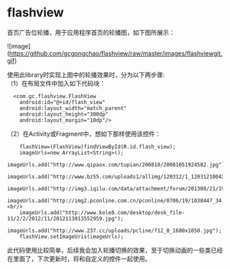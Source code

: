 flashview
=========

首页广告位轮播，用于应用程序首页的轮播图，如下图所展示：

 ![image] (https://github.com/gcgongchao/flashview/raw/master/images/flashviewgit.gif)
 
使用此library时实现上图中的轮播效果时，分为以下两步骤: <br/>
（1）在布局文件中加入如下代码块：<br/>
      
      <com.gc.flashview.FlashView
        android:id="@+id/flash_view"
        android:layout_width="match_parent"
        android:layout_height="300dp"
        android:layout_margin="10dp"/>
（2）在Activity或Fragment中，想如下那样使用该控件：<br/>

        flashView=(FlashView)findViewById(R.id.flash_view);
        imageUrls=new ArrayList<String>();
        imageUrls.add("http://www.qipaox.com/tupian/200810/20081051924582.jpg");
        imageUrls.add("http://www.bz55.com/uploads1/allimg/120312/1_120312100435_8.jpg");
        imageUrls.add("http://img3.iqilu.com/data/attachment/forum/201308/21/192654ai88zf6zaa60zddo.jpg");
        imageUrls.add("http://img2.pconline.com.cn/pconline/0706/19/1038447_34.jpg");<br/>
        imageUrls.add("http://www.kole8.com/desktop/desk_file-11/2/2/2012/11/2012113013552959.jpg");
        imageUrls.add("http://www.237.cc/uploads/pcline/712_0_1680x1050.jpg");
        flashView.setImageUris(imageUrls);
        
此代码使用比较简单，后续我会加入轮播切换的效果，至于切换动画的一些类已经在里面了，下次更新时，将和自定义的控件一起使用。
